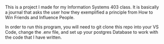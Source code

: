This is a project I made for my Information Systems 403 class. It is basically a journal that asks the user how they exemplified a principle from How to Win Friends and Influence People. 

In order to run this program, you will need to git clone this repo into your VS Code, change the .env file, and set up your postgres Database to work with the code that I have written. 
